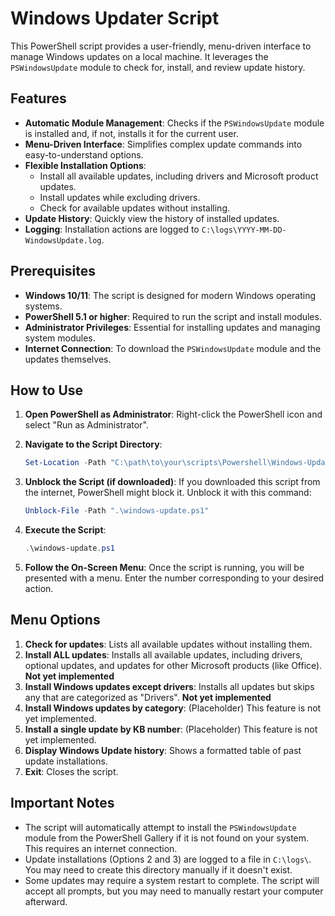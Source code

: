 # Windows Updater Script

This PowerShell script provides a user-friendly, menu-driven interface to manage Windows updates on a local machine. It leverages the `PSWindowsUpdate` module to check for, install, and review update history.

## Features
 
*   **Automatic Module Management**: Checks if the `PSWindowsUpdate` module is installed and, if not, installs it for the current user.
*   **Menu-Driven Interface**: Simplifies complex update commands into easy-to-understand options.
*   **Flexible Installation Options**:
    *   Install all available updates, including drivers and Microsoft product updates.
    *   Install updates while excluding drivers.
    *   Check for available updates without installing.
*   **Update History**: Quickly view the history of installed updates.
*   **Logging**: Installation actions are logged to `C:\logs\YYYY-MM-DD-WindowsUpdate.log`.

## Prerequisites

*   **Windows 10/11**: The script is designed for modern Windows operating systems.
*   **PowerShell 5.1 or higher**: Required to run the script and install modules.
*   **Administrator Privileges**: Essential for installing updates and managing system modules.
*   **Internet Connection**: To download the `PSWindowsUpdate` module and the updates themselves.

## How to Use

1.  **Open PowerShell as Administrator**: Right-click the PowerShell icon and select "Run as Administrator".

2.  **Navigate to the Script Directory**:
    ```powershell
    Set-Location -Path "C:\path\to\your\scripts\Powershell\Windows-Updater" # Adjust this path
    ```

3.  **Unblock the Script (if downloaded)**: If you downloaded this script from the internet, PowerShell might block it. Unblock it with this command:
    ```powershell
    Unblock-File -Path ".\windows-update.ps1"
    ```

4.  **Execute the Script**:
    ```powershell
    .\windows-update.ps1
    ```

5.  **Follow the On-Screen Menu**: Once the script is running, you will be presented with a menu. Enter the number corresponding to your desired action.

## Menu Options

1.  **Check for updates**: Lists all available updates without installing them.
2.  **Install ALL updates**: Installs all available updates, including drivers, optional updates, and updates for other Microsoft products (like Office). **Not yet implemented**
3.  **Install Windows updates except drivers**: Installs all updates but skips any that are categorized as "Drivers". **Not yet implemented**
4.  **Install Windows updates by category**: (Placeholder) This feature is not yet implemented.
5.  **Install a single update by KB number**: (Placeholder) This feature is not yet implemented.
6.  **Display Windows Update history**: Shows a formatted table of past update installations.
7.  **Exit**: Closes the script.

## Important Notes

*   The script will automatically attempt to install the `PSWindowsUpdate` module from the PowerShell Gallery if it is not found on your system. This requires an internet connection.
*   Update installations (Options 2 and 3) are logged to a file in `C:\logs\`. You may need to create this directory manually if it doesn't exist.
*   Some updates may require a system restart to complete. The script will accept all prompts, but you may need to manually restart your computer afterward.
